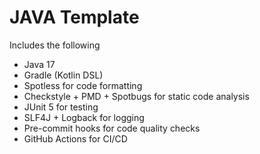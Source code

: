 # JAVA Template

Includes the following
- Java 17
- Gradle (Kotlin DSL)
- Spotless for code formatting
- Checkstyle + PMD + Spotbugs for static code analysis
- JUnit 5 for testing
- SLF4J + Logback for logging
- Pre-commit hooks for code quality checks
- GitHub Actions for CI/CD
